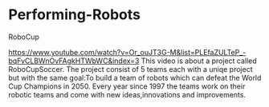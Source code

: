 # Performing-Robots
RoboCup

https://www.youtube.com/watch?v=Or_ouJT3G-M&list=PLEfaZULTeP_-bqFvCLBWnOvFAgkHTWbWC&index=3
This video is about a project called RoboCupSoccer. The project consist of 5 teams each with a uniqe project but with the same goal:To build a team of robots which can defeat the World Cup Champions in 2050. Every year since 1997 the teams work on their robotic teams and come with new ideas,innovations and improvements.
